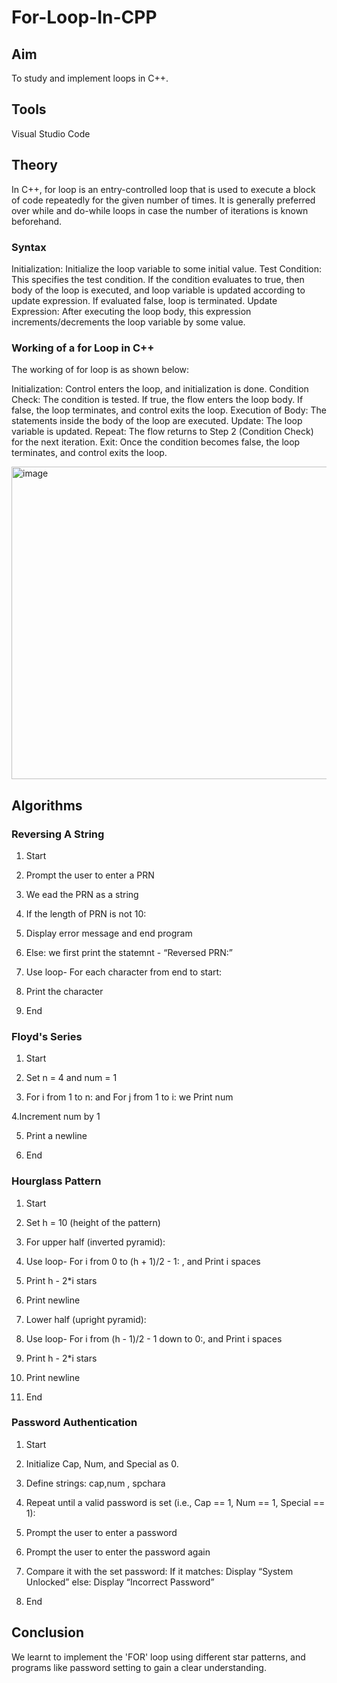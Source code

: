 # For-Loop-In-CPP
## Aim
To study and implement loops in C++.
## Tools
Visual Studio Code 

## Theory 
In C++, for loop is an entry-controlled loop that is used to execute a block of code repeatedly for the given number of times. It is generally preferred over while and do-while loops in case the number of iterations is known beforehand.

### Syntax 
Initialization: Initialize the loop variable to some initial value.
Test Condition: This specifies the test condition. If the condition evaluates to true, then body of the loop is executed, and loop variable is updated according to update expression. If evaluated false, loop is terminated.
Update Expression: After executing the loop body, this expression increments/decrements the loop variable by some value.

### Working of a for Loop in C++
The working of for loop is as shown below:

Initialization: Control enters the loop, and initialization is done.
Condition Check: The condition is tested.
If true, the flow enters the loop body.
If false, the loop terminates, and control exits the loop.
Execution of Body: The statements inside the body of the loop are executed.
Update: The loop variable is updated.
Repeat: The flow returns to Step 2 (Condition Check) for the next iteration.
Exit: Once the condition becomes false, the loop terminates, and control exits the loop.

<img width="653" height="500" alt="image" src="https://github.com/user-attachments/assets/499ff8ec-7ca2-4a03-86d7-d3f5df7f3da2" />

## Algorithms
### Reversing A String
1. Start

2. Prompt the user to enter a PRN

3. We ead the PRN as a string

4. If the length of PRN is not 10:

5. Display error message and end program

6. Else: we first print the statemnt - “Reversed PRN:”

7. Use loop- For each character from end to start:

8. Print the character

9. End
### Floyd's Series
1. Start

2. Set n = 4 and num = 1

3. For i from 1 to n: and For j from 1 to i: we Print num

4.Increment num by 1

5. Print a newline

6. End
### Hourglass Pattern
1. Start

2. Set h = 10 (height of the pattern)

3. For upper half (inverted pyramid):

4. Use loop- For i from 0 to (h + 1)/2 - 1: , and Print i spaces

5. Print h - 2*i stars

6. Print newline

7. Lower half (upright pyramid):

8. Use loop- For i from (h - 1)/2 - 1 down to 0:, and Print i spaces

9. Print h - 2*i stars

10. Print newline

11. End
### Password Authentication
1. Start

2. Initialize Cap, Num, and Special as 0.

3. Define strings: cap,num , spchara

4. Repeat until a valid password is set (i.e., Cap == 1, Num == 1, Special == 1):

5. Prompt the user to enter a password

6. Prompt the user to enter the password again

7. Compare it with the set password: If it matches: Display “System Unlocked” else: Display “Incorrect Password”

8. End

## Conclusion
We learnt to implement the 'FOR' loop using different star patterns, and programs like password setting to gain a clear understanding.
